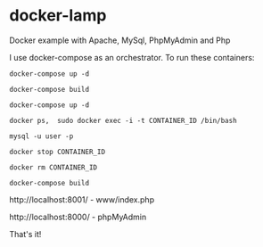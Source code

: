 # docker-lamp
Docker example with Apache, MySql, PhpMyAdmin and Php

I use docker-compose as an orchestrator. To run these containers:

```
docker-compose up -d
```

```
docker-compose build
```

```
docker-compose up -d
```


```
docker ps,  sudo docker exec -i -t CONTAINER_ID /bin/bash
```


```
mysql -u user -p
```


```
docker stop CONTAINER_ID
```


```
docker rm CONTAINER_ID
```


```
docker-compose build
```

http://localhost:8001/ - www/index.php

http://localhost:8000/ - phpMyAdmin

That's it!
